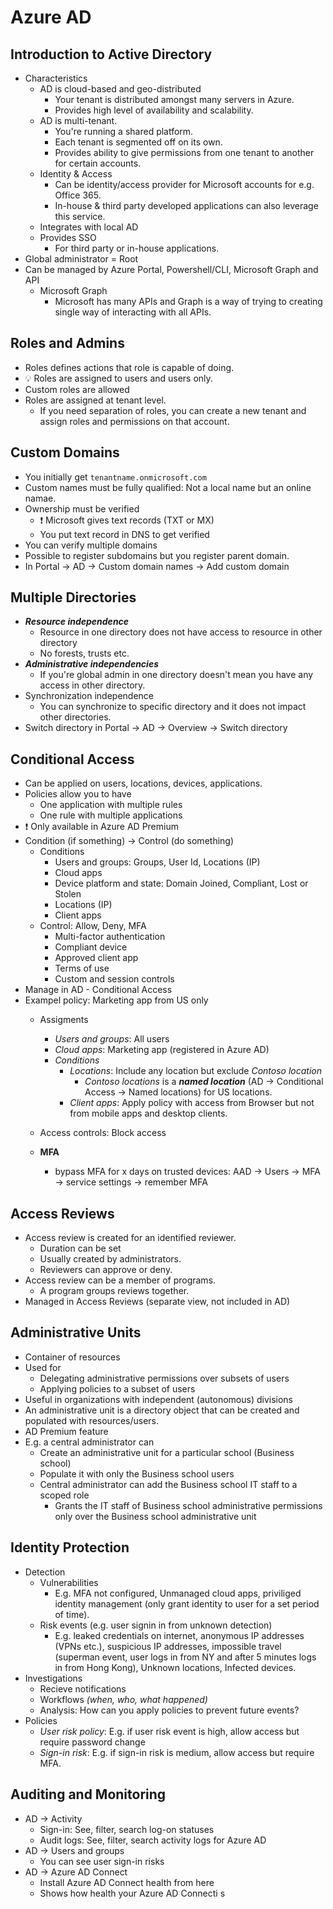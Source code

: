 # Azure AD

## Introduction to Active Directory

- Characteristics
  - AD is cloud-based and geo-distributed
    - Your tenant is distributed amongst many servers in Azure.
    - Provides high level of availability and scalability.
  - AD is multi-tenant.
    - You're running a shared platform.
    - Each tenant is segmented off on its own.
    - Provides ability to give permissions from one tenant to another for certain accounts.
  - Identity & Access
    - Can be identity/access provider for Microsoft accounts for e.g. Office 365.
    - In-house & third party developed applications can also leverage this service.
  - Integrates with local AD
  - Provides SSO
    - For third party or in-house applications.
- Global administrator = Root
- Can be managed by Azure Portal, Powershell/CLI, Microsoft Graph and API
  - Microsoft Graph
    - Microsoft has many APIs and Graph is a way of trying to creating single way of interacting with all APIs.

## Roles and Admins

- Roles defines actions that role is capable of doing.
- 💡 Roles are assigned to users and users only.
- Custom roles are allowed
- Roles are assigned at tenant level.
  - If you need separation of roles, you can create a new tenant and assign roles and permissions on that account.

## Custom Domains

- You initially get `tenantname.onmicrosoft.com`
- Custom names must be fully qualified: Not a local name but an online namae.
- Ownership must be verified
  - ❗ Microsoft gives text records (TXT or MX)
  - You put text record in DNS to get verified
- You can verify multiple domains
- Possible to register subdomains but you register parent domain.
- In Portal -> AD -> Custom domain names -> Add custom domain

## Multiple Directories

- ***Resource independence***
  - Resource in one directory does not have access to resource in other directory
  - No forests, trusts etc.
- ***Administrative independencies***
  - If you're global admin in one directory doesn't mean you have any access in other directory.
- Synchronization independence
  - You can synchronize to specific directory and it does not impact other directories.
- Switch directory in Portal -> AD -> Overview -> Switch directory

## Conditional Access

- Can be applied on users, locations, devices, applications.
- Policies allow you to have
  - One application with multiple rules
  - One rule with multiple applications
- ❗ Only available in Azure AD Premium
- Condition (if something) -> Control (do something)
  - Conditions
    - Users and groups: Groups, User Id, Locations (IP)
    - Cloud apps
    - Device platform and state: Domain Joined, Compliant, Lost or Stolen
    - Locations (IP)
    - Client apps
  - Control: Allow, Deny, MFA
    - Multi-factor authentication
    - Compliant device
    - Approved client app
    - Terms of use
    - Custom and session controls
- Manage in AD - Conditional Access
- Exampel policy: Marketing app from US only
  - Assigments
    - *Users and groups*: All users
    - *Cloud apps*: Marketing app (registered in Azure AD)
    - *Conditions*
      - *Locations*: Include any location but exclude *Contoso location*
        - *Contoso locations* is a ***named location*** (AD -> Conditional Access -> Named locations) for US locations.
      - *Client apps*: Apply policy with access from Browser but not from mobile apps and desktop clients.
  - Access controls: Block access
  
  - **MFA** 
    - bypass MFA for x days on trusted devices: AAD -> Users -> MFA -> service settings -> remember MFA

## Access Reviews

- Access review is created for an identified reviewer.
  - Duration can be set
  - Usually created by administrators.
  - Reviewers can approve or deny.
- Access review can be a member of programs.
  - A program groups reviews together.
- Managed in Access Reviews (separate view, not included in AD)

## Administrative Units

- Container of resources
- Used for
  - Delegating administrative permissions over subsets of users
  - Applying policies to a subset of users
- Useful in organizations with independent (autonomous) divisions
- An administrative unit is a directory object that can be created and populated with resources/users.
- AD Premium feature
- E.g. a central administrator can
  - Create an administrative unit for a particular school (Business school)
  - Populate it with only the Business school users
  - Central administrator can add the Business school IT staff to a scoped role
    - Grants the IT staff of Business school administrative permissions only over the Business school administrative unit

## Identity Protection

- Detection
  - Vulnerabilities
    - E.g. MFA not configured, Unmanaged cloud apps, priviliged identity management (only grant identity to user for a set period of time).
  - Risk events (e.g. user signin in from unknown detection)
    - E.g. leaked credentials on internet, anonymous IP addresses (VPNs etc.), suspicious IP addresses, impossible travel (superman event, user logs in from NY and after 5 minutes logs in from Hong Kong), Unknown locations, Infected devices.
- Investigations
  - Recieve notifications
  - Workflows *(when, who, what happened)*
  - Analysis: How can you apply policies to prevent future events?
- Policies
  - *User risk policy*: E.g. if user risk event is high, allow access but require password change
  - *Sign-in risk*: E.g. if sign-in risk is medium, allow access but require MFA.

## Auditing and Monitoring

- AD -> Activity
  - Sign-in: See, filter, search log-on statuses
  - Audit logs: See, filter, search activity logs for Azure AD
- AD -> Users and groups
  - You can see user sign-in risks
- AD -> Azure AD Connect
  - Install Azure AD Connect health from here
  - Shows how health your Azure AD Connecti s
